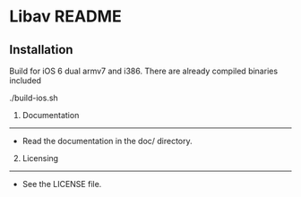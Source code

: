 Libav README
============

Installation
-----------

Build for iOS 6 dual armv7 and i386. 
There are already compiled binaries included 

./build-ios.sh


1) Documentation
----------------

* Read the documentation in the doc/ directory.

2) Licensing
------------

* See the LICENSE file.
